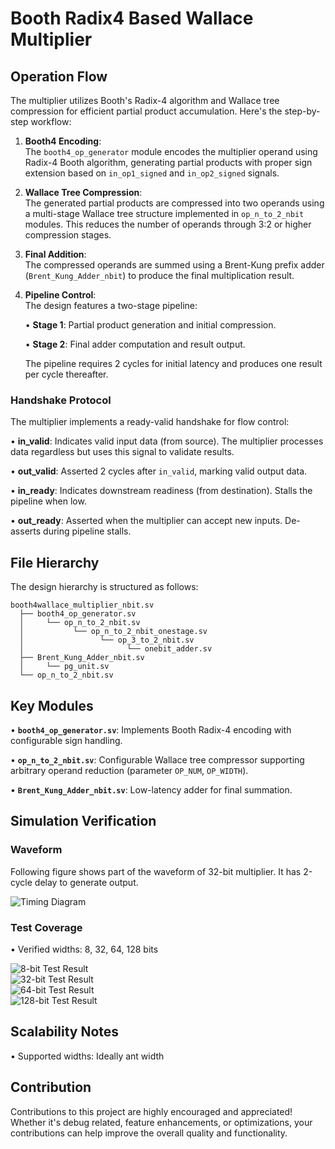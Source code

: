 # Booth Radix4 Based Wallace Multiplier
## Operation Flow
The multiplier utilizes Booth's Radix-4 algorithm and Wallace tree compression for efficient partial product accumulation. Here's the step-by-step workflow:

1. **Booth4 Encoding**:  
   The `booth4_op_generator` module encodes the multiplier operand using Radix-4 Booth algorithm, generating partial products with proper sign extension based on `in_op1_signed` and `in_op2_signed` signals.

2. **Wallace Tree Compression**:  
   The generated partial products are compressed into two operands using a multi-stage Wallace tree structure implemented in `op_n_to_2_nbit` modules. This reduces the number of operands through 3:2 or higher compression stages.

3. **Final Addition**:  
   The compressed operands are summed using a Brent-Kung prefix adder (`Brent_Kung_Adder_nbit`) to produce the final multiplication result.

4. **Pipeline Control**:  
   The design features a two-stage pipeline:

   • **Stage 1**: Partial product generation and initial compression.

   • **Stage 2**: Final adder computation and result output.  

   The pipeline requires 2 cycles for initial latency and produces one result per cycle thereafter.

### Handshake Protocol
The multiplier implements a ready-valid handshake for flow control:

• **in_valid**: Indicates valid input data (from source). The multiplier processes data regardless but uses this signal to validate results.

• **out_valid**: Asserted 2 cycles after `in_valid`, marking valid output data.

• **in_ready**: Indicates downstream readiness (from destination). Stalls the pipeline when low.

• **out_ready**: Asserted when the multiplier can accept new inputs. De-asserts during pipeline stalls.

## File Hierarchy
The design hierarchy is structured as follows:

```
booth4wallace_multiplier_nbit.sv
  ├── booth4_op_generator.sv
  │     └── op_n_to_2_nbit.sv
  │           └── op_n_to_2_nbit_onestage.sv
  │                 └── op_3_to_2_nbit.sv
  │                       └── onebit_adder.sv
  ├── Brent_Kung_Adder_nbit.sv
  │     └── pg_unit.sv
  └── op_n_to_2_nbit.sv
```
## Key Modules
• **`booth4_op_generator.sv`**: Implements Booth Radix-4 encoding with configurable sign handling.

• **`op_n_to_2_nbit.sv`**: Configurable Wallace tree compressor supporting arbitrary operand reduction (parameter `OP_NUM`, `OP_WIDTH`).

• **`Brent_Kung_Adder_nbit.sv`**: Low-latency adder for final summation.

## Simulation Verification
### Waveform
Following figure shows part of the waveform of 32-bit multiplier. It has 2-cycle delay to generate output.

![Timing Diagram](png/MUL_WAVE.png)

### Test Coverage
• Verified widths: 8, 32, 64, 128 bits

![8-bit Test Result](png/mul_8bit.png)  
![32-bit Test Result](png/mul_32bit.png)  
![64-bit Test Result](png/mul_64bit.png)  
![128-bit Test Result](png/mul_128bit.png)  

## Scalability Notes
  • Supported widths: Ideally ant width

## Contribution
Contributions to this project are highly encouraged and appreciated! Whether it's debug related, feature enhancements, or optimizations, your contributions can help improve the overall quality and functionality.